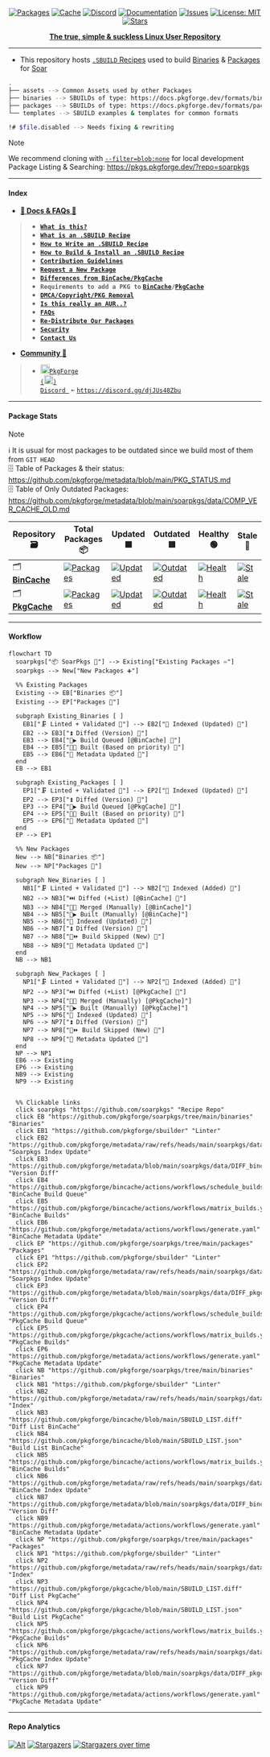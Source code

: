 <div align="center">

[discord-shield]: https://img.shields.io/discord/1313385177703256064?logo=%235865F2&label=Discord
[discord-url]: https://discord.gg/djJUs48Zbu
[stars-shield]: https://img.shields.io/github/stars/pkgforge/soarpkgs.svg
[stars-url]: https://github.com/pkgforge/soarpkgs/stargazers
[issues-shield]: https://img.shields.io/github/issues/pkgforge/soarpkgs.svg
[issues-url]: https://github.com/pkgforge/soarpkgs/issues
[license-shield]: https://img.shields.io/github/license/pkgforge/soarpkgs.svg
[license-url]: https://github.com/pkgforge/soarpkgs/blob/main/LICENSE
[doc-shield]: https://img.shields.io/badge/docs.pkgforge.dev-blue
[doc-url]: https://docs.pkgforge.dev/repositories/soarpkgs

<a href="https://pkgs.pkgforge.dev/?repo=soarpkgs"><img src="https://img.shields.io/badge/dynamic/json?url=https://raw.githubusercontent.com/pkgforge/metadata/refs/heads/main/soarpkgs/data/TOTAL.json&query=$[2].total&label=SBUILDs&labelColor=orange&style=flat&link=https://pkgs.pkgforge.dev/?repo=soarpkgs" alt="Packages" /></a>
<a href="https://pkgs.pkgforge.dev"><img src="https://img.shields.io/badge/dynamic/json?url=https://raw.githubusercontent.com/pkgforge/metadata/refs/heads/main/soarpkgs/data/TOTAL_CACHE.json&query=$.total&label=Cache&labelColor=orange&style=flat&link=https://pkgs.pkgforge.dev" alt="Cache" /></a>
[![Discord][discord-shield]][discord-url]
[![Documentation][doc-shield]][doc-url]
[![Issues][issues-shield]][issues-url]
[![License: MIT][license-shield]][license-url]
[![Stars][stars-shield]][stars-url]
</div>

<p align="center"> 
    <!--<a href="https://github.com/pkgforge/soar">
        <img src="https://github.com/user-attachments/assets/220ce7b3-55b3-496e-b3b8-2556123193a2" width="100">
    </a><br>
    <!--<a href="https://github.com/pkgforge/soar">
        <img src="https://bin.pkgforge.dev/list.gif" alt="soar-list" width="650">
    </a><br> -->
    <b><strong> <a href="https://pkgs.pkgforge.dev/?repo=soarpkgs">The true, simple & suckless Linux User Repository</a></code></strong></b>
    <br> 
</p>

---
- This repository hosts [`.SBUILD` Recipes](https://docs.pkgforge.dev/sbuild/introduction) used to build [Binaries](https://docs.pkgforge.dev/formats/binaries) & [Packages](https://docs.pkgforge.dev/formats/packages) for [Soar](https://github.com/pkgforge/soar)
```bash
.
├── assets --> Common Assets used by other Packages
├── binaries --> SBUILDs of type: https://docs.pkgforge.dev/formats/binaries
├── packages --> SBUILDs of type: https://docs.pkgforge.dev/formats/packages
└── templates --> SBUILD examples & templates for common formats

!# $file.disabled --> Needs fixing & rewriting
```

> [!NOTE]
> We recommend cloning with [`--filter=blob:none`](https://github.blog/open-source/git/get-up-to-speed-with-partial-clone-and-shallow-clone/) for local development<br>
> Package Listing & Searching: https://pkgs.pkgforge.dev/?repo=soarpkgs

---
#### Index
- [**📖 Docs & FAQs 📖**](https://docs.pkgforge.dev/repositories/soarpkgs)
> - [**`What is this?`**](https://docs.pkgforge.dev/repositories/soarpkgs)
> - [**`What is an .SBUILD Recipe`**](https://docs.pkgforge.dev/sbuild/introduction)
> - [**`How to Write an .SBUILD Recipe`**](https://docs.pkgforge.dev/sbuild/instructions)
> - [**`How to Build & Install an .SBUILD Recipe`**](https://docs.pkgforge.dev/sbuild/instructions#build)
> - [**`Contribution Guidelines`**](https://docs.pkgforge.dev/repositories/soarpkgs/contribution)
> - [**`Request a New Package`**](https://docs.pkgforge.dev/repositories/soarpkgs/package-request)
> - [**`Differences from BinCache/PkgCache`**](https://docs.pkgforge.dev/repositories/soarpkgs/differences)
> - **`Requirements to add a PKG to` [`BinCache`](https://docs.pkgforge.dev/repositories/bincache/package-request)`/`[`PkgCache`](https://docs.pkgforge.dev/repositories/pkgcache/package-request)**
> - [**`DMCA/Copyright/PKG Removal`**](https://docs.pkgforge.dev/repositories/soarpkgs/dmca-or-copyright-cease-and-desist)
> - [**`Is this really an AUR..?`**](https://docs.pkgforge.dev/repositories/soarpkgs/faq#is-this-really-an-aur)
> - [**`FAQs`**](https://docs.pkgforge.dev/repositories/soarpkgs/faq)
> - [**`Re-Distribute Our Packages`**](https://docs.pkgforge.dev/repositories/soarpkgs/re-distribution)
> - [**`Security`**](https://docs.pkgforge.dev/repositories/soarpkgs/security)
> - [**`Contact Us`**](https://docs.pkgforge.dev/contact/chat)
- [**Community 💬**](https://docs.pkgforge.dev/contact/chat)
> - <a href="https://discord.gg/djJUs48Zbu"><img src="https://github.com/user-attachments/assets/5a336d72-6342-4ca5-87a4-aa8a35277e2f" width="18" height="18"><code>PkgForge (<img src="https://github.com/user-attachments/assets/a08a20e6-1795-4ee6-87e6-12a8ab2a7da6" width="18" height="18">) Discord </code></a> `➼` [`https://discord.gg/djJUs48Zbu`](https://discord.gg/djJUs48Zbu)

---
#### Package Stats
> [!NOTE]
> ℹ️ It is usual for most packages to be outdated since we build most of them from `GIT HEAD`<br>
> 🗄️ Table of Packages & their status: https://github.com/pkgforge/metadata/blob/main/PKG_STATUS.md<br>
> 🗄️ Table of Only Outdated Packages: https://github.com/pkgforge/metadata/blob/main/soarpkgs/data/COMP_VER_CACHE_OLD.md<br>

| Repository 🗃️ | Total Packages 📦 | Updated 🟩 | Outdated 🟥 | Healthy 🟢 | Stale 🔴 |
|------------|----------------|---------|----------|----------|---------|
| 🗂️ [**BinCache**](https://docs.pkgforge.dev/repositories/bincache) | [![Packages](https://img.shields.io/badge/dynamic/json?url=https://raw.githubusercontent.com/pkgforge/metadata/refs/heads/main/PKG_STATUS_SUM.json&query=$[0].bincache.packages&label=&color=blue&style=flat)](#) | [![Updated](https://img.shields.io/badge/dynamic/json?url=https://raw.githubusercontent.com/pkgforge/metadata/refs/heads/main/PKG_STATUS_SUM.json&query=$[0].bincache.updated&label=&color=brightgreen&style=flat)](#) | [![Outdated](https://img.shields.io/badge/dynamic/json?url=https://raw.githubusercontent.com/pkgforge/metadata/refs/heads/main/PKG_STATUS_SUM.json&query=$[0].bincache.outdated&label=&color=red&style=flat)](#) | [![Health](https://img.shields.io/badge/dynamic/json?url=https://raw.githubusercontent.com/pkgforge/metadata/refs/heads/main/PKG_STATUS_SUM.json&query=$[0].bincache.healthy&label=&suffix=%25&color=green&style=flat)](#) | [![Stale](https://img.shields.io/badge/dynamic/json?url=https://raw.githubusercontent.com/pkgforge/metadata/refs/heads/main/PKG_STATUS_SUM.json&query=$[0].bincache.stale&label=&suffix=%25&color=orange&style=flat)](#) |
| 🗂️ [**PkgCache**](https://docs.pkgforge.dev/repositories/pkgcache) | [![Packages](https://img.shields.io/badge/dynamic/json?url=https://raw.githubusercontent.com/pkgforge/metadata/refs/heads/main/PKG_STATUS_SUM.json&query=$[1].pkgcache.packages&label=&color=blue&style=flat)](#) | [![Updated](https://img.shields.io/badge/dynamic/json?url=https://raw.githubusercontent.com/pkgforge/metadata/refs/heads/main/PKG_STATUS_SUM.json&query=$[1].pkgcache.updated&label=&color=brightgreen&style=flat)](#) | [![Outdated](https://img.shields.io/badge/dynamic/json?url=https://raw.githubusercontent.com/pkgforge/metadata/refs/heads/main/PKG_STATUS_SUM.json&query=$[1].pkgcache.outdated&label=&color=red&style=flat)](#) | [![Health](https://img.shields.io/badge/dynamic/json?url=https://raw.githubusercontent.com/pkgforge/metadata/refs/heads/main/PKG_STATUS_SUM.json&query=$[1].pkgcache.healthy&label=&suffix=%25&color=green&style=flat)](#) | [![Stale](https://img.shields.io/badge/dynamic/json?url=https://raw.githubusercontent.com/pkgforge/metadata/refs/heads/main/PKG_STATUS_SUM.json&query=$[1].pkgcache.stale&label=&suffix=%25&color=orange&style=flat)](#) |

---
#### Workflow
```mermaid
flowchart TD
  soarpkgs["📦 SoarPkgs 📀"] --> Existing["Existing Packages ♾️"]
  soarpkgs --> New["New Packages ➕"]

  %% Existing Packages
  Existing --> EB["Binaries 📦"]
  Existing --> EP["Packages 📀"]

  subgraph Existing_Binaries [ ]
    EB1["🗜️ Linted + Validated 🤖"] --> EB2["📇 Indexed (Updated) 🤖"]
    EB2 --> EB3["⏫ Diffed (Version) 🤖"]
    EB3 --> EB4["🧰▶️ Build Queued [@BinCache] 🤖"]
    EB4 --> EB5["📡✅ Built (Based on priority) 🤖"]
    EB5 --> EB6["🧬 Metadata Updated 🤖"]
  end
  EB --> EB1

  subgraph Existing_Packages [ ]
    EP1["🗜️ Linted + Validated 🤖"] --> EP2["📇 Indexed (Updated) 🤖"]
    EP2 --> EP3["⏫ Diffed (Version) 🤖"]
    EP3 --> EP4["🧰▶️ Build Queued [@PkgCache] 🤖"]
    EP4 --> EP5["📡✅ Built (Based on priority) 🤖"]
    EP5 --> EP6["🧬 Metadata Updated 🤖"]
  end
  EP --> EP1

  %% New Packages
  New --> NB["Binaries 📦"]
  New --> NP["Packages 📀"]

  subgraph New_Binaries [ ]
    NB1["🗜️ Linted + Validated 🤖"] --> NB2["📇 Indexed (Added) 🤖"]
    NB2 --> NB3["⏭️ Diffed (+List) [@BinCache] 🤖"]
    NB3 --> NB4["🦽✅ Merged (Manually) [@BinCache]"]
    NB4 --> NB5["🦽▶️ Built (Manually) [@BinCache]"]
    NB5 --> NB6["📇 Indexed (Updated) 🤖"]
    NB6 --> NB7["⏫ Diffed (Version) 🤖"]
    NB7 --> NB8["🧰⏩ Build Skipped (New) 🤖"]
    NB8 --> NB9["🧬 Metadata Updated 🤖"]
  end
  NB --> NB1

  subgraph New_Packages [ ]
    NP1["🗜️ Linted + Validated 🤖"] --> NP2["📇 Indexed (Added) 🤖"]
    NP2 --> NP3["⏭️ Diffed (+List) [@PkgCache] 🤖"]
    NP3 --> NP4["🦽✅ Merged (Manually) [@PkgCache]"]
    NP4 --> NP5["🦽▶️ Built (Manually) [@PkgCache]"]
    NP5 --> NP6["📇 Indexed (Updated) 🤖"]
    NP6 --> NP7["⏫ Diffed (Version) 🤖"]
    NP7 --> NP8["🧰⏩ Build Skipped (New) 🤖"]
    NP8 --> NP9["🧬 Metadata Updated 🤖"]
  end
  NP --> NP1
  EB6 --> Existing
  EP6 --> Existing
  NB9 --> Existing
  NP9 --> Existing


  %% Clickable links
  click soarpkgs "https://github.com/soarpkgs" "Recipe Repo"
  click EB "https://github.com/pkgforge/soarpkgs/tree/main/binaries" "Binaries"
  click EB1 "https://github.com/pkgforge/sbuilder" "Linter"
  click EB2 "https://github.com/pkgforge/metadata/raw/refs/heads/main/soarpkgs/data/INDEX.json" "Soarpkgs Index Update"
  click EB3 "https://github.com/pkgforge/metadata/blob/main/soarpkgs/data/DIFF_bincache.json" "Version Diff"
  click EB4 "https://github.com/pkgforge/bincache/actions/workflows/schedule_builds.yaml" "BinCache Build Queue"
  click EB5 "https://github.com/pkgforge/bincache/actions/workflows/matrix_builds.yaml" "BinCache Builds"
  click EB6 "https://github.com/pkgforge/metadata/actions/workflows/generate.yaml" "BinCache Metadata Update"
  click EP "https://github.com/pkgforge/soarpkgs/tree/main/packages" "Packages"
  click EP1 "https://github.com/pkgforge/sbuilder" "Linter"
  click EP2 "https://github.com/pkgforge/metadata/raw/refs/heads/main/soarpkgs/data/INDEX.json" "Soarpkgs Index Update"
  click EP3 "https://github.com/pkgforge/metadata/blob/main/soarpkgs/data/DIFF_pkgcache.json" "Version Diff"
  click EP4 "https://github.com/pkgforge/pkgcache/actions/workflows/schedule_builds.yaml" "PkgCache Build Queue"
  click EP5 "https://github.com/pkgforge/pkgcache/actions/workflows/matrix_builds.yaml" "PkgCache Builds"
  click EP6 "https://github.com/pkgforge/metadata/actions/workflows/generate.yaml" "PkgCache Metadata Update"
  click NB "https://github.com/pkgforge/soarpkgs/tree/main/binaries" "Binaries"
  click NB1 "https://github.com/pkgforge/sbuilder" "Linter"
  click NB2 "https://github.com/pkgforge/metadata/raw/refs/heads/main/soarpkgs/data/INDEX.json" "Index"
  click NB3 "https://github.com/pkgforge/bincache/blob/main/SBUILD_LIST.diff" "Diff List BinCache"
  click NB4 "https://github.com/pkgforge/bincache/blob/main/SBUILD_LIST.json" "Build List BinCache"
  click NB5 "https://github.com/pkgforge/bincache/actions/workflows/matrix_builds.yaml" "BinCache Builds"
  click NB6 "https://github.com/pkgforge/metadata/raw/refs/heads/main/soarpkgs/data/INDEX.json" "BinCache Index Update"
  click NB7 "https://github.com/pkgforge/metadata/blob/main/soarpkgs/data/DIFF_bincache.json" "Version Diff"
  click NB9 "https://github.com/pkgforge/metadata/actions/workflows/generate.yaml" "BinCache Metadata Update"
  click NP "https://github.com/pkgforge/soarpkgs/tree/main/packages" "Packages"
  click NP1 "https://github.com/pkgforge/sbuilder" "Linter"
  click NP2 "https://github.com/pkgforge/metadata/raw/refs/heads/main/soarpkgs/data/INDEX.json" "Index"
  click NP3 "https://github.com/pkgforge/pkgcache/blob/main/SBUILD_LIST.diff" "Diff List PkgCache"
  click NP4 "https://github.com/pkgforge/pkgcache/blob/main/SBUILD_LIST.json" "Build List PkgCache"
  click NP5 "https://github.com/pkgforge/pkgcache/actions/workflows/matrix_builds.yaml" "PkgCache Builds"
  click NP6 "https://github.com/pkgforge/metadata/raw/refs/heads/main/soarpkgs/data/INDEX.json" "PkgCache Index Update"
  click NP7 "https://github.com/pkgforge/metadata/blob/main/soarpkgs/data/DIFF_pkgcache.json" "Version Diff"
  click NP9 "https://github.com/pkgforge/metadata/actions/workflows/generate.yaml" "PkgCache Metadata Update"
```

---
#### Repo Analytics
[![Alt](https://repobeats.axiom.co/api/embed/69e7eeda76226334586a3f6c26593382877c59ba.svg "Repobeats analytics image")](https://github.com/pkgforge/soarpkgs/graphs/contributors)
[![Stargazers](https://reporoster.com/stars/dark/pkgforge/soarpkgs)](https://github.com/pkgforge/soarpkgs/stargazers)
[![Stargazers over time](https://starchart.cc/pkgforge/soarpkgs.svg?variant=dark)](https://starchart.cc/pkgforge/soarpkgs)
